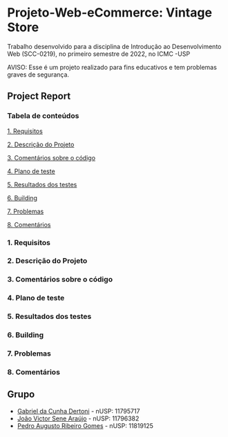 # Projeto-Web-eCommerce: Vintage Store
Trabalho desenvolvido para a disciplina de Introdução ao Desenvolvimento Web (SCC-0219), no primeiro semestre  de 2022, no ICMC -USP

AVISO: Esse é um projeto realizado para fins educativos e tem problemas graves de segurança.

## Project Report

### Tabela de conteúdos

[1. Requisitos](#1-requisitos)

[2. Descrição do Projeto](#2-descricao-do-projeto)

[3. Comentários sobre o código](#3-comentarios-sobre-o-codigo)

[4. Plano de teste](#4-plano-de-teste)

[5. Resultados dos testes](#5-resultados-dos-testes)

[6. Building](#6-building)

[7. Problemas](#7-problemas)

[8. Comentários](#8-comentarios)





### 1. Requisitos

### 2. Descrição do Projeto

### 3. Comentários sobre o código

### 4. Plano de teste

### 5. Resultados dos testes

### 6. Building

### 7. Problemas

### 8. Comentários

## Grupo
 * [Gabriel da Cunha Dertoni](https://github.com/GabrielDertoni) - nUSP: 11795717
 * [João Victor Sene Araújo](https://github.com/JoaoVSene) - nUSP: 11796382
 * [Pedro Augusto Ribeiro Gomes](https://github.com/pedroaurgomes) - nUSP: 11819125
